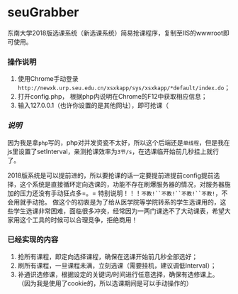 # seuGrabber
东南大学2018版选课系统（新选课系统）简易抢课程序，复制至IIS的wwwroot即可使用。

### **操作说明**
1. 使用Chrome手动登录`http://newxk.urp.seu.edu.cn/xsxkapp/sys/xsxkapp/*default/index.do`；
2. 打开config.php， 根据php内说明在Chrome的F12中获取相应信息；
3. 输入127.0.0.1（也许你设置的是其他网址），即可抢课（

### *说明*
因为我是拿`php`写的，php对并发资瓷不太好，所以这个后端还是`单线程`，但是我在js里设置了setInterval，亲测抢课效率为`3节/s`，在选课临开始前几秒挂上就行了。

2018版系统是可以提前进的，所以要抢课的话一定要提前进提前config提前选择，这个系统是直接循环定向选课的，功能不存在刷爆服务器的情况，对服务器施加的压力还没有手动狂点多=。=
特别说明！！！`不教!``不教!``不教!``不教!`，不会用就手动抢。
做这个的初衷是为了给从医学院等学院转系的学生选课用的，这些学生选课非常困难，面临很多冲突，经常因为一两门课选不了大动课表，希望大家用这个工具的时候可以合理竞争，拒绝商用！

### **已经实现的内容**
1. 抢所有课程，即定向选择课程，确保在选课开始前几秒全部选好；
2. 刷所有课程，一旦课程未满，立刻选课（需要挂机，建议调低Interval）；
3. 补通识选修课，根据设定的关键词/时间进行任意选择，确保有选修课上。
（因为我是使用了cookie的，所以选课期间是可以手动操作的）
